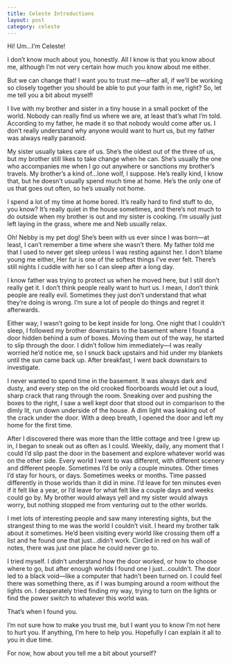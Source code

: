 ```yaml
---
title: Celeste Introductions
layout: post
category: celeste
---
```


Hi! Um...I’m Celeste!

I don’t know much about you, honestly. All I know is that you know about me, although I’m not very certain how much you know about me either.

But we can change that! I want you to trust me—after all, if we’ll be working so closely together you should be able to put your faith in me, right? So, let me tell you a bit about myself!

I live with my brother and sister in a tiny house in a small pocket of the world. Nobody can really find us where we are, at least that’s what I’m told. According to my father, he made it so that nobody would come after us. I don’t really understand why anyone would want to hurt us, but my father was always really paranoid.

My sister usually takes care of us. She’s the oldest out of the three of us, but my brother still likes to take change when he can. She’s usually the one who accompanies me when I go out anywhere or sanctions my brother’s travels. My brother’s a kind of...lone wolf, I suppose. He’s really kind, I know that, but he doesn’t usually spend much time at home. He’s the only one of us that goes out often, so he’s usually not home.

I spend a lot of my time at home bored. It’s really hard to find stuff to do, you know? It’s really quiet in the house sometimes, and there’s not much to do outside when my brother is out and my sister is cooking. I’m usually just left laying in the grass, where me and Neb usually relax.

Oh! Nebby is my pet dog! She’s been with us ever since I was born—at least, I can’t remember a time where she wasn’t there. My father told me that I used to never get sleep unless I was resting against her. I don’t blame young me either, Her fur is one of the softest things I’ve ever felt. There’s still nights I cuddle with her so I can sleep after a long day.

I know father was trying to protect us when he moved here, but I still don’t really get it. I don’t think people really want to hurt us. I mean, I don’t think people are really evil. Sometimes they just don’t understand that what they’re doing is wrong. I’m sure a lot of people do things and regret it afterwards. 

Either way, I wasn’t going to be kept inside for long. One night that I couldn’t sleep, I followed my brother downstairs to the basement where I found a door hidden behind a sum of boxes. Moving them out of the way, he started to slip through the door. I didn’t follow him immediately—I was really worried he’d notice me, so I snuck back upstairs and hid under my blankets until the sun came back up. After breakfast, I went back downstairs to investigate.

I never wanted to spend time in the basement. It was always dark and dusty, and every step on the old crooked floorboards would let out a loud, sharp crack that rang through the room. Sneaking over and pushing the boxes to the right, I saw a well kept door that stood out in comparison to the dimly lit, run down underside of the house. A dim light was leaking out of the crack under the door. With a deep breath, I opened the door and left my home for the first time.

After I discovered there was more than the little cottage and tree I grew up in, I began to sneak out as often as I could. Weekly, daily, any moment that I could I’d slip past the door in the basement and explore whatever world was on the other side. Every world I went to was different, with different scenery and different people. Sometimes I’d be only a couple minutes. Other times I’d stay for hours, or days. Sometimes weeks or months. Time passed differently in those worlds than it did in mine. I’d leave for ten minutes even if it felt like a year, or I’d leave for what felt like a couple days and weeks could go by. My brother would always yell and my sister would always worry, but nothing stopped me from venturing out to the other worlds.

I met lots of interesting people and saw many interesting sights, but the strangest thing to me was the world I couldn’t visit. I heard my brother talk about it sometimes. He’d been visiting every world like crossing them off a list and he found one that just...didn’t work. Circled in red on his wall of notes, there was just one place he could never go to.

I tried myself. I didn’t understand how the door worked, or how to choose where to go, but after enough worlds I found one I just...couldn’t. The door led to a black void—like a computer that hadn’t been turned on. I could feel there was something there, as if I was bumping around a room without the lights on. I desperately tried finding my way, trying to turn on the lights or find the power switch to whatever this world was.

That’s when I found you.

I’m not sure how to make you trust me, but I want you to know I’m not here to hurt you. If anything, I’m here to help you. Hopefully I can explain it all to you in due time.

For now, how about you tell me a bit about yourself?
